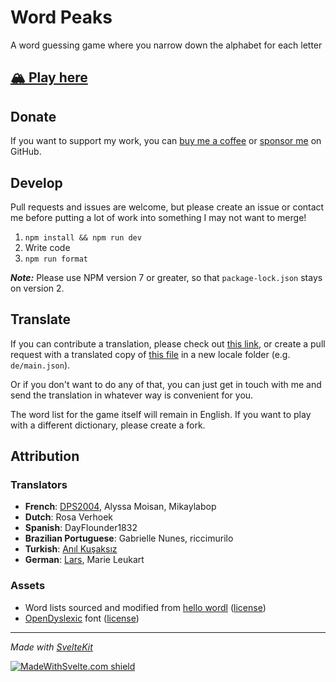 # Word Peaks

A word guessing game where you narrow down the alphabet for each letter

## [🏔️ Play here](https://vegeta897.github.io/word-peaks/)

## Donate

If you want to support my work, you can [buy me a coffee](https://www.buymeacoffee.com/vegeta897) or [sponsor me](https://github.com/sponsors/vegeta897) on GitHub.

## Develop

Pull requests and issues are welcome, but please create an issue or contact me before putting a lot of work into something I may not want to merge!

1. `npm install && npm run dev`
2. Write code
3. `npm run format`

**_Note:_** Please use NPM version 7 or greater, so that `package-lock.json` stays on version 2.

## Translate

If you can contribute a translation, please check out [this link](https://crowdin.com/project/wordle-peaks), or create a pull request with a translated copy of [this file](https://github.com/vegeta897/word-peaks/blob/main/src/lib/translations/en/main.json) in a new locale folder (e.g. `de/main.json`).

Or if you don't want to do any of that, you can just get in touch with me and send the translation in whatever way is convenient for you.

The word list for the game itself will remain in English. If you want to play with a different dictionary, please create a fork.

## Attribution

### Translators

- **French**: [DPS2004](https://github.com/DPS2004), Alyssa Moisan, Mikaylabop
- **Dutch**: Rosa Verhoek
- **Spanish**: DayFlounder1832
- **Brazilian Portuguese**: Gabrielle Nunes, riccimurilo
- **Turkish**: [Anıl Kuşaksız](https://github.com/anilkusaksiz)
- **German**: [Lars](https://github.com/larswmh), Marie Leukart

### Assets

- Word lists sourced and modified from [hello wordl](https://github.com/lynn/hello-wordl) ([license](https://github.com/lynn/hello-wordl/blob/main/LICENSE))
- [OpenDyslexic](https://opendyslexic.org/) font ([license](https://github.com/vegeta897/word-peaks/blob/main/static/font/LICENSE))

---

_Made with [SvelteKit](https://kit.svelte.dev/)_

[![MadeWithSvelte.com shield](https://madewithsvelte.com/storage/repo-shields/3728-shield.svg)](https://madewithsvelte.com/p/wordle-peaks/shield-link)
